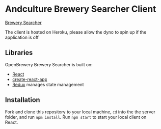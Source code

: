 # Andculture Brewery Searcher Client

[Brewery Searcher](https://andculture-openbrewery.herokuapp.com/)

The client is hosted on Heroku, please allow the dyno to spin up if the application is off

## Libraries
OpenBrewery Brewery Searcher is built on:
- [React](https://reactjs.org/)
- [create-react-app](https://github.com/facebook/create-react-app)
- [Redux](https://github.com/reduxjs/redux) manages state management

## Installation

Fork and clone this repository to your local machine, ```cd``` into the the server folder, and run ```npm install```. Run ```npm start``` to start your local client on React.

